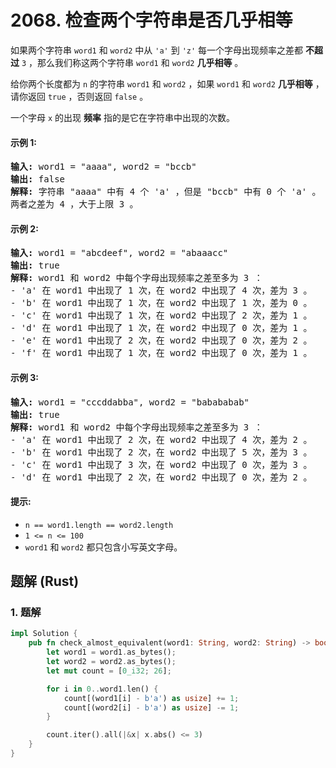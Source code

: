 # 2068. 检查两个字符串是否几乎相等
如果两个字符串 `word1` 和 `word2` 中从 `'a'` 到 `'z'` 每一个字母出现频率之差都 **不超过** `3` ，那么我们称这两个字符串 `word1` 和 `word2` **几乎相等** 。

给你两个长度都为 `n` 的字符串 `word1` 和 `word2` ，如果 `word1` 和 `word2` **几乎相等** ，请你返回 `true` ，否则返回 `false` 。

一个字母 `x` 的出现 **频率** 指的是它在字符串中出现的次数。

#### 示例 1:
<pre>
<strong>输入:</strong> word1 = "aaaa", word2 = "bccb"
<strong>输出:</strong> false
<strong>解释:</strong> 字符串 "aaaa" 中有 4 个 'a' ，但是 "bccb" 中有 0 个 'a' 。
两者之差为 4 ，大于上限 3 。
</pre>

#### 示例 2:
<pre>
<strong>输入:</strong> word1 = "abcdeef", word2 = "abaaacc"
<strong>输出:</strong> true
<strong>解释:</strong> word1 和 word2 中每个字母出现频率之差至多为 3 ：
- 'a' 在 word1 中出现了 1 次，在 word2 中出现了 4 次，差为 3 。
- 'b' 在 word1 中出现了 1 次，在 word2 中出现了 1 次，差为 0 。
- 'c' 在 word1 中出现了 1 次，在 word2 中出现了 2 次，差为 1 。
- 'd' 在 word1 中出现了 1 次，在 word2 中出现了 0 次，差为 1 。
- 'e' 在 word1 中出现了 2 次，在 word2 中出现了 0 次，差为 2 。
- 'f' 在 word1 中出现了 1 次，在 word2 中出现了 0 次，差为 1 。
</pre>

#### 示例 3:
<pre>
<strong>输入:</strong> word1 = "cccddabba", word2 = "babababab"
<strong>输出:</strong> true
<strong>解释:</strong> word1 和 word2 中每个字母出现频率之差至多为 3 ：
- 'a' 在 word1 中出现了 2 次，在 word2 中出现了 4 次，差为 2 。
- 'b' 在 word1 中出现了 2 次，在 word2 中出现了 5 次，差为 3 。
- 'c' 在 word1 中出现了 3 次，在 word2 中出现了 0 次，差为 3 。
- 'd' 在 word1 中出现了 2 次，在 word2 中出现了 0 次，差为 2 。
</pre>

#### 提示:
* `n == word1.length == word2.length`
* `1 <= n <= 100`
* `word1` 和 `word2` 都只包含小写英文字母。

## 题解 (Rust)

### 1. 题解
```Rust
impl Solution {
    pub fn check_almost_equivalent(word1: String, word2: String) -> bool {
        let word1 = word1.as_bytes();
        let word2 = word2.as_bytes();
        let mut count = [0_i32; 26];

        for i in 0..word1.len() {
            count[(word1[i] - b'a') as usize] += 1;
            count[(word2[i] - b'a') as usize] -= 1;
        }

        count.iter().all(|&x| x.abs() <= 3)
    }
}
```
